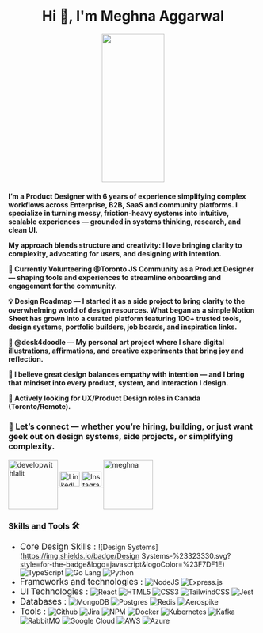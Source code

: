 <h1 align="center">Hi 👋, I'm Meghna Aggarwal</h1>
<p align="center">
<img src="./assets/hero.gif" width="50%" height="300px" />
</p>

<h4>

I’m a Product Designer with 6 years of experience simplifying complex workflows across Enterprise, B2B, SaaS and community platforms. I specialize in turning messy, friction-heavy systems into intuitive, scalable experiences — grounded in systems thinking, research, and clean UI. 

My approach blends structure and creativity: I love bringing clarity to complexity, advocating for users, and designing with intention.

🎯 Currently Volunteering @Toronto JS Community as a Product Designer — shaping tools and experiences to streamline onboarding and engagement for the community.

💡 Design Roadmap — I started it as a side project to bring clarity to the overwhelming world of design resources. What began as a simple Notion Sheet has grown into a curated platform featuring 100+ trusted tools, design systems, portfolio builders, job boards, and inspiration links.

🎨 @desk4doodle — My personal art project where I share digital illustrations, affirmations, and creative experiments that bring joy and reflection. 

🌱 I believe great design balances empathy with intention — and I bring that mindset into every product, system, and interaction I design.

👀 Actively looking for UX/Product Design roles in Canada (Toronto/Remote).




</h4>

<h3> 👋 Let’s connect — whether you’re hiring, building, or just want geek out on design systems, side projects, or simplifying complexity. </h3>
<a href="https://www.linkedin.com/in/meghna-836642128/" target="_blank">
<img align="center" src="https://img.shields.io/badge/Linkedin-%23323330.svg?style=for-the-badge&logo=linkedin" alt="developwithlalit"  width="100" />
</a>

<a href="https://www.linkedin.com/in/meghna-836642128" target="_blank">
<img src="https://raw.githubusercontent.com/rahuldkjain/github-profile-readme-generator/master/src/images/icons/Social/linked-in-alt.svg" alt="LinkedIn" height="30" width="40" />
</a>

<a href="https://instagram.com/desk4doodle" target="_blank">
<img src="https://raw.githubusercontent.com/rahuldkjain/github-profile-readme-generator/master/src/images/icons/Social/instagram.svg" alt="Instagram" height="30" width="40" />
</a>
  
<a href="https://www.behance.net/meghnaaggarwal" target="_blank">
<img align="center" src="https://img.shields.io/badge/behance" alt="meghna" width="100" />
</a>

<h3 align="left"> Skills and Tools 🛠️ </h3>

- <span style="font-size:1.2em">Core Design Skills : </span>
  ![Design Systems](https://img.shields.io/badge/Design Systems-%23323330.svg?style=for-the-badge&logo=javascript&logoColor=%23F7DF1E)  ![TypeScript](https://img.shields.io/badge/typescript-%23007ACC.svg?style=for-the-badge&logo=typescript&logoColor=white)  ![Go Lang](https://img.shields.io/badge/GOlang-%25234285F4.svg?style=for-the-badge&logo=go&logoColor=white) ![Python](https://img.shields.io/badge/python-3670A0?style=for-the-badge&logo=python&logoColor=ffdd54) 
- <span style="font-size:1.2em">Frameworks and technologies : </span> ![NodeJS](https://img.shields.io/badge/node.js-6DA55F?style=for-the-badge&logo=node.js&logoColor=white) ![Express.js](https://img.shields.io/badge/express.js-%23404d59.svg?style=for-the-badge&logo=express&logoColor=%2361DAFB) 
- <span style="font-size:1.2em">UI Technologies : </span> ![React](https://img.shields.io/badge/react-%2320232a.svg?style=for-the-badge&logo=react&logoColor=%2361DAFB) ![HTML5](https://img.shields.io/badge/html5-%23E34F26.svg?style=for-the-badge&logo=html5&logoColor=white) ![CSS3](https://img.shields.io/badge/css3-%231572B6.svg?style=for-the-badge&logo=css3&logoColor=white)  ![TailwindCSS](https://img.shields.io/badge/tailwindcss-%2338B2AC.svg?style=for-the-badge&logo=tailwind-css&logoColor=white) ![Jest](https://img.shields.io/badge/-jest-%23C21325?style=for-the-badge&logo=jest&logoColor=white) 
- <span style="font-size:1.2em">Databases : </span> ![MongoDB](https://img.shields.io/badge/MongoDB-%234ea94b.svg?style=for-the-badge&logo=mongodb&logoColor=white) ![Postgres](https://img.shields.io/badge/postgres-%23316192.svg?style=for-the-badge&logo=postgresql&logoColor=white) ![Redis](https://img.shields.io/badge/redis-%23DD0031.svg?style=for-the-badge&logo=redis&logoColor=white) ![Aerospike](https://img.shields.io/badge/Aerospike-%25234285F4.svg?style=for-the-badge&logo=aerospike&logoColor=white) 
- <span style="font-size:1.2em">Tools : </span> ![Github](https://img.shields.io/badge/git-121013?style=for-the-badge&logo=github&logoColor=white)  ![Jira](https://img.shields.io/badge/jira-%230A0FFF.svg?style=for-the-badge&logo=jira&logoColor=white)  ![NPM](https://img.shields.io/badge/NPM-%23CB3837.svg?style=for-the-badge&logo=npm&logoColor=white) ![Docker](https://img.shields.io/badge/docker-%230db7ed.svg?style=for-the-badge&logo=docker&logoColor=white)  ![Kubernetes](https://img.shields.io/badge/kubernetes-%23326ce5.svg?style=for-the-badge&logo=kubernetes&logoColor=white) ![Kafka](https://img.shields.io/badge/Kafka-%25234285F4.svg?style=for-the-badge&logo=apache-kafka&logoColor=white) ![RabbitMQ](https://img.shields.io/badge/rabbitmq-FF6600?style=for-the-badge&logo=rabbitmq&logoColor=white)  ![Google Cloud](https://img.shields.io/badge/GCP-%234285F4.svg?style=for-the-badge&logo=google-cloud&logoColor=white)  ![AWS](https://img.shields.io/badge/AWS-%23FF9900.svg?style=for-the-badge&logo=amazon-aws&logoColor=white) ![Azure](https://img.shields.io/badge/azure-%230072C6.svg?style=for-the-badge&logo=microsoftazure&logoColor=white) 




